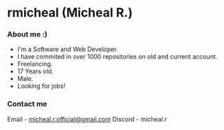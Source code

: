 # rmicheal (Micheal R.)

### About me :)
- I'm a Software and Web Developer.
- I have commited in over 1000 repositories on old and current account.
- Freelancing.
- 17 Years old.
- Male.
- Looking for jobs!

### Contact me
Email - micheal.r.official@gmail.com
Discord - micheal.r
